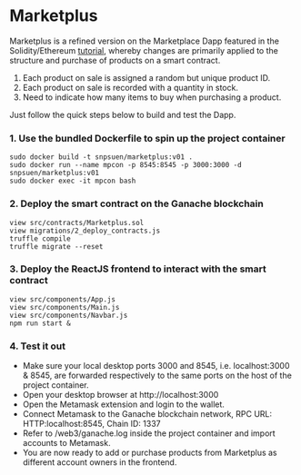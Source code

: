 # Marketplus
Marketplus is a refined version on the Marketplace Dapp featured in the Solidity/Ethereum [tutorial](https://www.dappuniversity.com/articles/how-to-build-a-blockchain-app), whereby changes are primarily applied to the structure and purchase of products on a smart contract.
1. Each product on sale is assigned a random but unique product ID.
2. Each product on sale is recorded with a quantity in stock.
3. Need to indicate how many items to buy when purchasing a product.

Just follow the quick steps below to build and test the Dapp.

### 1. Use the bundled Dockerfile to spin up the project container
```
sudo docker build -t snpsuen/marketplus:v01 .
sudo docker run --name mpcon -p 8545:8545 -p 3000:3000 -d snpsuen/marketplus:v01
sudo docker exec -it mpcon bash
```
### 2. Deploy the smart contract on the Ganache blockchain
```
view src/contracts/Marketplus.sol
view migrations/2_deploy_contracts.js
truffle compile
truffle migrate --reset
```
### 3. Deploy the ReactJS frontend to interact with the smart contract
```
view src/components/App.js
view src/components/Main.js
view src/components/Navbar.js
npm run start &
```
### 4. Test it out
*  Make sure your local desktop ports 3000 and 8545, i.e. localhost:3000 & 8545, are forwarded respectively to the same ports on the host of the project container.
*  Open your desktop browser at http://localhost:3000
*  Open the Metamask extension and login to the wallet.
*  Connect Metamask to the Ganache blockchain network, RPC URL: HTTP:localhost:8545, Chain ID: 1337
*  Refer to /web3/ganache.log inside the project container and import accounts to Metamask.
*  You are now ready to add or purchase products from Marketplus as different account owners in the frontend.





